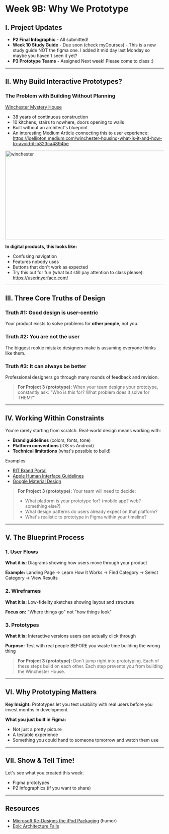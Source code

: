 # Week 9B: Why We Prototype

## I. Project Updates
- **P2 Final Infographic** - All submitted! 
- **Week 10 Study Guide** - Due soon (check myCourses) - This is a new study guide NOT the figma one. I added it mid day last Monday so maybe you haven't seen it yet?
- **P3 Prototype Teams** - Assigned Next week! Please come to class :)

---

## II. Why Build Interactive Prototypes?

### The Problem with Building Without Planning

[Winchester Mystery House](https://en.wikipedia.org/wiki/Winchester_Mystery_House)
- 38 years of continuous construction
- 10 kitchens, stairs to nowhere, doors opening to walls
- Built without an architect's blueprint
- An interesting Medium Article connecting this to user experience: https://joellipton.medium.com/winchester-housing-what-is-it-and-how-to-avoid-it-b823ca4894be 
<img width="831" height="281" alt="winchester" src="https://github.com/user-attachments/assets/fb198922-bf40-485a-b762-0701770dab97" />


**In digital products, this looks like:**
- Confusing navigation
- Features nobody uses
- Buttons that don't work as expected
- Try this out for fun (what but still pay attention to class please): https://userinyerface.com/ 

---

## III. Three Core Truths of Design

### Truth #1: Good design is user-centric
Your product exists to solve problems for **other people**, not you.

### Truth #2: You are not the user
The biggest rookie mistake designers make is assuming everyone thinks like them.

### Truth #3: It can always be better
Professional designers go through many rounds of feedback and revision.

> **For Project 3 (prototype):** When your team designs your prototype, constantly ask: "Who is this for? What problem does it solve for THEM?"

---

## IV. Working Within Constraints

You're rarely starting from scratch. Real-world design means working with:
- **Brand guidelines** (colors, fonts, tone)
- **Platform conventions** (iOS vs Android)
- **Technical limitations** (what's possible to build)

Examples:
- [RIT Brand Portal](https://www.rit.edu/brandportal/)
- [Apple Human Interface Guidelines](https://developer.apple.com/design/human-interface-guidelines/)
- [Google Material Design](https://m3.material.io/)

> **For Project 3 (prototype):** Your team will need to decide:
> - What platform is your prototype for? (mobile app? web? something else?)
> - What design patterns do users already expect on that platform?
> - What's realistic to prototype in Figma within your timeline?

---

## V. The Blueprint Process

### 1. User Flows
**What it is:** Diagrams showing how users move through your product

**Example:** Landing Page → Learn How It Works → Find Category → Select Category → View Results

### 2. Wireframes
**What it is:** Low-fidelity sketches showing layout and structure

**Focus on:** "Where things go" not "how things look"

### 3. Prototypes
**What it is:** Interactive versions users can actually click through

**Purpose:** Test with real people BEFORE you waste time building the wrong thing

> **For Project 3 (prototype):** Don't jump right into prototyping. Each of these steps build on each other.  Each step prevents you from building the Winchester House.

---

## VI. Why Prototyping Matters

**Key Insight:** Prototypes let you test usability with real users before you invest months in development.

**What you just built in Figma:**
- Not just a pretty picture
- A testable experience
- Something you could hand to someone tomorrow and watch them use

---

## VII. Show & Tell Time!

Let's see what you created this week:
- Figma prototypes
- P2 Infographics (if you want to share)

---

## Resources
- [Microsoft Re-Designs the iPod Packaging](https://www.youtube.com/watch?v=EUXnJraKM3k) (humor)
- [Epic Architecture Fails](https://www.arch2o.com/world-architecture-day-26-epic-architecture-fails/)

